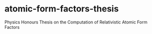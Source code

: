 # atomic-form-factors-thesis
Physics Honours Thesis on the Computation of Relativistic Atomic Form Factors
